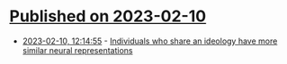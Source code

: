 # [Published on 2023-02-10](index.md)

* [2023-02-10, 12:14:55](https://news.ycombinator.com/item?id=34738667) - [Individuals who share an ideology have more similar neural representations](https://www.science.org/doi/10.1126/sciadv.abq5920)
